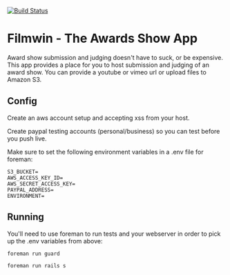 [![Build Status](https://travis-ci.org/ryanfreng/filmwin.svg?branch=master)](https://travis-ci.org/ryanfreng/filmwin)

# Filmwin - The Awards Show App

Award show submission and judging doesn't have to suck, or be expensive. This app provides a place for you to host submission and judging of an award show. You can provide a youtube or vimeo url or upload files to Amazon S3.

Config
------------

Create an aws account setup and accepting xss from your host.

Create paypal testing accounts (personal/business) so you can test before you push live.

Make sure to set the following environment variables in a .env file for foreman:

````
S3_BUCKET=
AWS_ACCESS_KEY_ID=
AWS_SECRET_ACCESS_KEY=
PAYPAL_ADDRESS=
ENVIRONMENT=
````

Running
------

You'll need to use foreman to run tests and your webserver in order to pick up the .env variables from above:

```
foreman run guard

foreman run rails s
```
